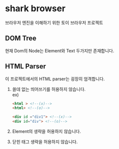 # shark browser
브라우저 엔진을 이해하기 위한 토이 브라우저 프로젝트

## DOM Tree
현재 Dom의 Node는 Element와 Text 두가지만 존재합니다.

## HTML Parser
이 프로젝트에서의 HTML parser는 굉장히 엄격합니다.
1. 쓸데 없는 띄어쓰기를 허용하지 않습니다.  
    ex)
    ```html
    <html > <!--(x)-->
    <html> <!--(o)-->
    ```
    ```html
    <div id ="div1"> <!--(x)-->
    <div id="div"> <!--(o)-->
    ```

2. Element의 생략을 허용하지 않습니다.
3. 닫힌 태그 생략을 허용하지 않습니다.